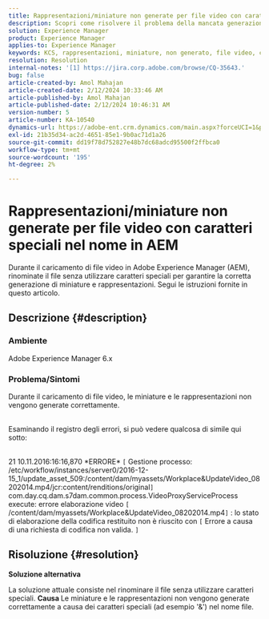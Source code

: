 ```yaml
---
title: Rappresentazioni/miniature non generate per file video con caratteri speciali nel nome in AEM
description: Scopri come risolvere il problema della mancata generazione di rendering o miniature per file video in Adobe Experience Manager.
solution: Experience Manager
product: Experience Manager
applies-to: Experience Manager
keywords: KCS, rappresentazioni, miniature, non generato, file video, carattere speciale, nome, AEM, Adobe Experience Manager
resolution: Resolution
internal-notes: '[1] https://jira.corp.adobe.com/browse/CQ-35643.'
bug: false
article-created-by: Amol Mahajan
article-created-date: 2/12/2024 10:33:46 AM
article-published-by: Amol Mahajan
article-published-date: 2/12/2024 10:46:31 AM
version-number: 5
article-number: KA-10540
dynamics-url: https://adobe-ent.crm.dynamics.com/main.aspx?forceUCI=1&pagetype=entityrecord&etn=knowledgearticle&id=2d5bf62d-92c9-ee11-9079-6045bd006b4b
exl-id: 21b35d34-ac2d-4651-85e1-9b0ac71d1a26
source-git-commit: dd19f78d752827e48b7dc68adcd95500f2ffbca0
workflow-type: tm+mt
source-wordcount: '195'
ht-degree: 2%

---
```


# Rappresentazioni/miniature non generate per file video con caratteri speciali nel nome in AEM


Durante il caricamento di file video in Adobe Experience Manager (AEM), rinominate il file senza utilizzare caratteri speciali per garantire la corretta generazione di miniature e rappresentazioni. Segui le istruzioni fornite in questo articolo.

## Descrizione {#description}


### <b>Ambiente</b>

Adobe Experience Manager 6.x



### <b>Problema/Sintomi</b>

Durante il caricamento di file video, le miniature e le rappresentazioni non vengono generate correttamente.

<br>Esaminando il registro degli errori, si può vedere qualcosa di simile qui sotto:

<br>21 10.11.2016:16:16,870 \*ERRORE\* `[` Gestione processo: /etc/workflow/instances/server0/2016-12-15_1/update_asset_509:/content/dam/myassets/Workplace&amp;UpdateVideo_08202014.mp4/jcr:content/renditions/original`]`  com.day.cq.dam.s7dam.common.process.VideoProxyServiceProcess execute: errore elaborazione video `[` /content/dam/myassets/Workplace&amp;UpdateVideo_08202014.mp4`]`  : lo stato di elaborazione della codifica restituito non è riuscito con `[` Errore a causa di una richiesta di codifica non valida. `]`

## Risoluzione {#resolution}


<b>Soluzione alternativa</b>

La soluzione attuale consiste nel rinominare il file senza utilizzare caratteri speciali.
<b>Causa </b>
Le miniature e le rappresentazioni non vengono generate correttamente a causa dei caratteri speciali (ad esempio &#39;&amp;&#39;) nel nome file.
